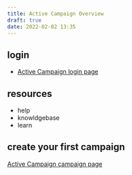 ```yaml
---
title: Active Campaign Overview
draft: true
date: 2022-02-02 13:35
---
```

## login

* [Active Campaign login page](Metro77073.activehosted.com)

## resources

* help
* knowldgebase
* learn

## create your first campaign

 [Active Campaign campaign page](Metro77073.activehosted.com/campaigns)